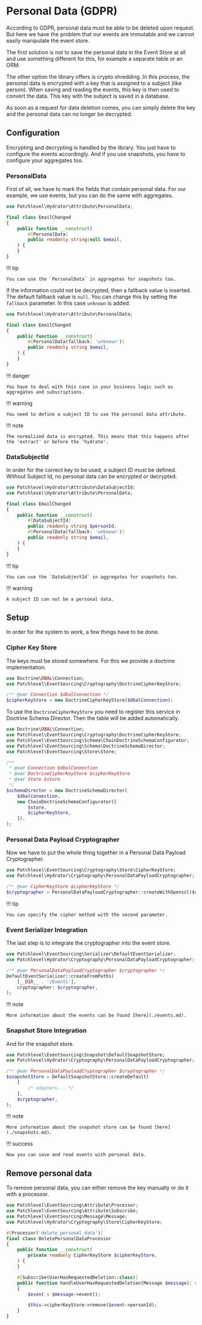 # Personal Data (GDPR)

According to GDPR, personal data must be able to be deleted upon request.
But here we have the problem that our events are immutable and we cannot easily manipulate the event store.

The first solution is not to save the personal data in the Event Store at all
and use something different for this, for example a separate table or an ORM.

The other option the library offers is crypto shredding.
In this process, the personal data is encrypted with a key that is assigned to a subject (like person).
When saving and reading the events, this key is then used to convert the data.
This key with the subject is saved in a database.

As soon as a request for data deletion comes,
you can simply delete the key and the personal data can no longer be decrypted.

## Configuration

Encrypting and decrypting is handled by the library.
You just have to configure the events accordingly.
And if you use snapshots, you have to configure your aggregates too.

### PersonalData

First of all, we have to mark the fields that contain personal data.
For our example, we use events, but you can do the same with aggregates.

```php
use Patchlevel\Hydrator\Attribute\PersonalData;

final class EmailChanged
{
    public function __construct(
        #[PersonalData]
        public readonly string|null $email,
    ) {
    }
}
```
!!! tip

    You can use the `PersonalData` in aggregates for snapshots too.
    
If the information could not be decrypted, then a fallback value is inserted.
The default fallback value is `null`.
You can change this by setting the `fallback` parameter.
In this case `unknown` is added:

```php
use Patchlevel\Hydrator\Attribute\PersonalData;

final class EmailChanged
{
    public function __construct(
        #[PersonalData(fallback: 'unknown')]
        public readonly string $email,
    ) {
    }
}
```
!!! danger

    You have to deal with this case in your business logic such as aggregates and subscriptions.
    
!!! warning

    You need to define a subject ID to use the personal data attribute.
    
!!! note

    The normalized data is encrypted. This means that this happens after the 'extract' or before the 'hydrate'.
    
### DataSubjectId

In order for the correct key to be used, a subject ID must be defined.
Without Subject Id, no personal data can be encrypted or decrypted.

```php
use Patchlevel\Hydrator\Attribute\DataSubjectId;
use Patchlevel\Hydrator\Attribute\PersonalData;

final class EmailChanged
{
    public function __construct(
        #[DataSubjectId]
        public readonly string $personId,
        #[PersonalData(fallback: 'unknown')]
        public readonly string $email,
    ) {
    }
}
```
!!! tip

    You can use the `DataSubjectId` in aggregates for snapshots too.
    
!!! warning

    A subject ID can not be a personal data.
    
## Setup

In order for the system to work, a few things have to be done.

### Cipher Key Store

The keys must be stored somewhere. For this we provide a doctrine implementation.

```php
use Doctrine\DBAL\Connection;
use Patchlevel\EventSourcing\Cryptography\DoctrineCipherKeyStore;

/** @var Connection $dbalConnection */
$cipherKeyStore = new DoctrineCipherKeyStore($dbalConnection);
```
To use the `DoctrineCipherKeyStore` you need to register this service in Doctrine Schema Director.
Then the table will be added automatically.

```php
use Doctrine\DBAL\Connection;
use Patchlevel\EventSourcing\Cryptography\DoctrineCipherKeyStore;
use Patchlevel\EventSourcing\Schema\ChainDoctrineSchemaConfigurator;
use Patchlevel\EventSourcing\Schema\DoctrineSchemaDirector;
use Patchlevel\EventSourcing\Store\Store;

/**
 * @var Connection $dbalConnection
 * @var DoctrineCipherKeyStore $cipherKeyStore
 * @var Store $store
 */
$schemaDirector = new DoctrineSchemaDirector(
    $dbalConnection,
    new ChainDoctrineSchemaConfigurator([
        $store,
        $cipherKeyStore,
    ]),
);
```
### Personal Data Payload Cryptographer

Now we have to put the whole thing together in a Personal Data Payload Cryptographer.

```php
use Patchlevel\EventSourcing\Cryptography\Store\CipherKeyStore;
use Patchlevel\Hydrator\Cryptography\PersonalDataPayloadCryptographer;

/** @var CipherKeyStore $cipherKeyStore */
$cryptographer = PersonalDataPayloadCryptographer::createWithOpenssl($cipherKeyStore);
```
!!! tip

    You can specify the cipher method with the second parameter.
    
### Event Serializer Integration

The last step is to integrate the cryptographer into the event store.

```php
use Patchlevel\EventSourcing\Serializer\DefaultEventSerializer;
use Patchlevel\Hydrator\Cryptography\PersonalDataPayloadCryptographer;

/** @var PersonalDataPayloadCryptographer $cryptographer */
DefaultEventSerializer::createFromPaths(
    [__DIR__ . '/Events'],
    cryptographer: $cryptographer,
);
```
!!! note

    More information about the events can be found [here](./events.md).
    
### Snapshot Store Integration

And for the snapshot store.

```php
use Patchlevel\EventSourcing\Snapshot\DefaultSnapshotStore;
use Patchlevel\Hydrator\Cryptography\PersonalDataPayloadCryptographer;

/** @var PersonalDataPayloadCryptographer $cryptographer */
$snapshotStore = DefaultSnapshotStore::createDefault(
    [
        /* adapters... */
    ],
    $cryptographer,
);
```
!!! note

    More information about the snapshot store can be found [here](./snapshots.md).
    
!!! success

    Now you can save and read events with personal data.
    
## Remove personal data

To remove personal data, you can either remove the key manually or do it with a processor.

```php
use Patchlevel\EventSourcing\Attribute\Processor;
use Patchlevel\EventSourcing\Attribute\Subscribe;
use Patchlevel\EventSourcing\Message\Message;
use Patchlevel\Hydrator\Cryptography\Store\CipherKeyStore;

#[Processor('delete_personal_data')]
final class DeletePersonalDataProcessor
{
    public function __construct(
        private readonly CipherKeyStore $cipherKeyStore,
    ) {
    }

    #[Subscribe(UserHasRequestedDeletion::class)]
    public function handleUserHasRequestedDeletion(Message $message): void
    {
        $event = $message->event();

        $this->cipherKeyStore->remove($event->personId);
    }
}
```